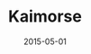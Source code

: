 ---
layout: post
title: "Kaimorse"
date: 2015-05-01
categories: [Horde]
image: http://www.pokepedia.fr/images/8/8a/Kaimorse-RS.png
caught: Obalie
location: Grotte Tréfonds
level: 17
version: OR
---